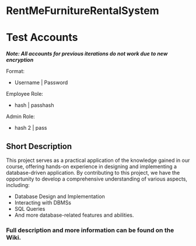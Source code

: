# RentMeFurnitureRentalSystem

# Test Accounts
***Note: All accounts for previous iterations do not work due to new encryption***

Format:
- Username | Password

Employee Role:
- hash | passhash

Admin Role:
- hash 2 | pass

## Short Description
This project serves as a practical application of the knowledge gained in our course, offering hands-on experience in designing and implementing a database-driven application. 
By contributing to this project, we have the opportunity to develop a comprehensive understanding of various aspects, including: 
- Database Design and Implementation
- Interacting with DBMSs
- SQL Queries
- And more database-related features and abilities.

### Full description and more information can be found on the Wiki.
